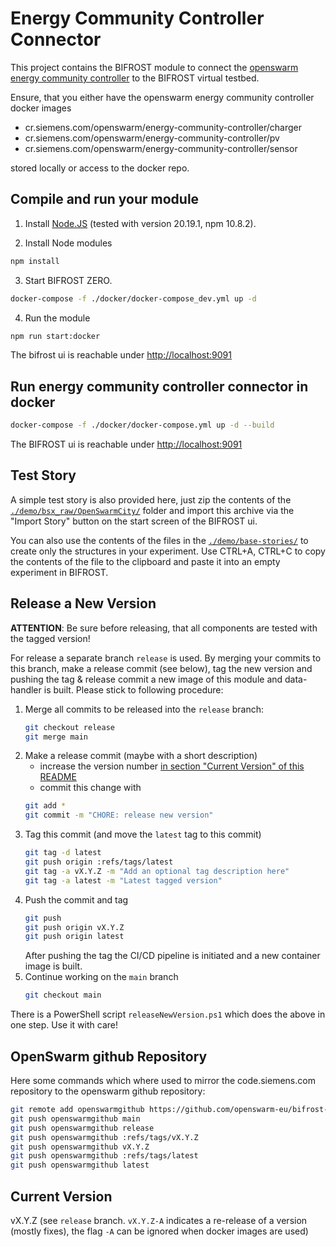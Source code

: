 # Energy Community Controller Connector

This project contains the BIFROST module to connect the [openswarm energy community controller](https://code.siemens.com/openswarm/energy-community-controller) to the BIFROST virtual testbed.

Ensure, that you either have the openswarm energy community controller docker images

* cr.siemens.com/openswarm/energy-community-controller/charger 
* cr.siemens.com/openswarm/energy-community-controller/pv
* cr.siemens.com/openswarm/energy-community-controller/sensor

stored locally or access to the docker repo.

## Compile and run your module 

1. Install [Node.JS](https://nodejs.org/en) (tested with version 20.19.1, npm 10.8.2).

2. Install Node modules
```sh
npm install
```

3. Start BIFROST ZERO.
```sh
docker-compose -f ./docker/docker-compose_dev.yml up -d
```

4. Run the module
```sh
npm run start:docker
```

The bifrost ui is reachable under [http://localhost:9091](http://localhost:9091)

## Run energy community controller connector in docker
```sh
docker-compose -f ./docker/docker-compose.yml up -d --build
```

The BIFROST ui is reachable under [http://localhost:9091](http://localhost:9091)

## Test Story

A simple test story is also provided here, just zip the contents of the [`./demo/bsx_raw/OpenSwarmCity/`](./demo/bsx_raw/OpenSwarmCity/) folder and import this archive via the "Import Story" button on the start screen of the BIFROST ui. 

You can also use the contents of the files in the [`./demo/base-stories/`](./demo/base-stories/) to create only the structures in your experiment. Use CTRL+A, CTRL+C to copy the contents of the file to the clipboard and paste it into an empty experiment in BIFROST.

## Release a New Version

**ATTENTION**: Be sure before releasing, that all components are tested with the tagged version!

For release a separate branch `release` is used. By merging your commits to this branch, make a release commit (see below), tag the new version and pushing the tag & release commit a new image of this module and data-handler is built.
Please stick to following procedure:

1. Merge all commits to be released into the `release` branch:
    ```bash
    git checkout release
    git merge main
    ```
2. Make a release commit (maybe with a short description)
    * increase the version number [in section "Current Version" of this README](#current-version)
    * commit this change with
    ```bash
    git add *
    git commit -m "CHORE: release new version"
    ```
3. Tag this commit (and move the `latest` tag to this commit)
    ```bash
    git tag -d latest
    git push origin :refs/tags/latest
    git tag -a vX.Y.Z -m "Add an optional tag description here"
    git tag -a latest -m "Latest tagged version"
    ```
4. Push the commit and tag
    ```bash
    git push
    git push origin vX.Y.Z
    git push origin latest
    ```
    After pushing the tag the CI/CD pipeline is initiated and a new container image is built.
5. Continue working on the `main` branch
     ```bash
    git checkout main
    ```

There is a PowerShell script `releaseNewVersion.ps1` which does the above in one step. Use it with care!

## OpenSwarm github Repository
Here some commands which where used to mirror the code.siemens.com repository to the openswarm github repository:
```sh
git remote add openswarmgithub https://github.com/openswarm-eu/bifrost-openswarm-module-controller-connector.git
git push openswarmgithub main
git push openswarmgithub release
git push openswarmgithub :refs/tags/vX.Y.Z 
git push openswarmgithub vX.Y.Z
git push openswarmgithub :refs/tags/latest
git push openswarmgithub latest
```

## Current Version

vX.Y.Z (see `release` branch. `vX.Y.Z-A` indicates a re-release of a version (mostly fixes), the flag `-A` can be ignored when docker images are used)
